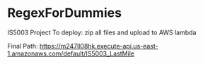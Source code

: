 # RegexForDummies
IS5003 Project
To deploy: zip all files and upload to AWS lambda

Final Path:
https://m247ll08hk.execute-api.us-east-1.amazonaws.com/default/IS5003_LastMile
